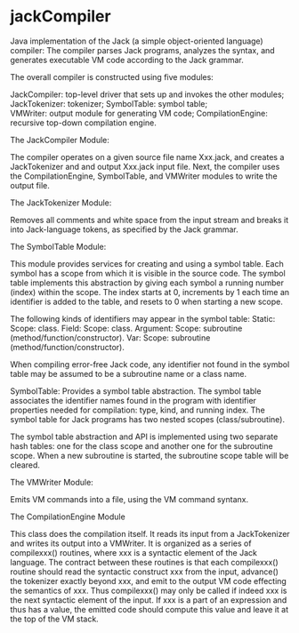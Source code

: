 jackCompiler
============
Java implementation of the Jack (a simple object-oriented language) compiler: The compiler parses Jack programs, analyzes the syntax, and generates executable VM code according to the Jack grammar.


The overall compiler is constructed using five modules: 

JackCompiler: top-level driver that sets up and invokes the other modules; 
JackTokenizer: tokenizer; 
SymbolTable: symbol table;  
VMWriter: output module for generating VM code; 
CompilationEngine: recursive top-down compilation engine.


The JackCompiler Module:

The compiler operates on a given source file name Xxx.jack, and creates a JackTokenizer and and output Xxx.jack input file. Next, the compiler uses the CompilationEngine, SymbolTable, and VMWriter modules to write the output file.


The JackTokenizer Module:

Removes all comments and white space from the input stream and breaks it into Jack-language tokens, as specified by the Jack grammar.


The SymbolTable Module:

This module provides services for creating and using a symbol table. Each symbol has a scope from which it is visible in the source code. The symbol table implements this abstraction by giving each symbol a running number (index) within the scope. The index starts at 0, increments by 1 each time an identifier is added to the table, and resets to 0 when starting a new scope. 

The following kinds of identifiers may appear in the symbol table: 
Static: Scope: class. 
Field: Scope: class. 
Argument: Scope: subroutine (method/function/constructor). 
Var: Scope: subroutine (method/function/constructor). 

When compiling error-free Jack code, any identifier not found in the symbol table may be assumed to be a subroutine name or a class name. 

SymbolTable: Provides a symbol table abstraction. The symbol table associates the identifier names found in the program with identifier properties needed for compilation: type, kind, and running index. The symbol table for Jack programs has two nested scopes (class/subroutine).

The symbol table abstraction and API is implemented using two separate hash tables: one for the class scope and another one for the subroutine scope. When a new subroutine is started, the subroutine scope table will be cleared.

The VMWriter Module:

Emits VM commands into a file, using the VM command syntanx.


The CompilationEngine Module 

This class does the compilation itself. It reads its input from a JackTokenizer and writes its output into a VMWriter. It is organized as a series of compilexxx() routines, where xxx is a syntactic element of the Jack language. The contract between these routines is that each compilexxx() routine should read the syntactic construct xxx from the input, advance() the tokenizer exactly beyond xxx, and emit to the output VM code effecting the semantics of xxx. Thus compilexxx() may only be called if indeed xxx is the next syntactic element of the input. If xxx is a part of an expression and thus has a value, the emitted code should compute this value and leave it at the top of the VM stack. 
